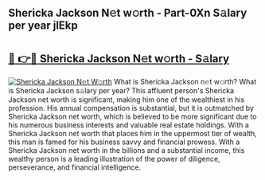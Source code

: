 ## Shericka Jackson N𝚎t w𝚘rth - Part-0Xn S𝚊lary per year jlEkp

# <h2><a href="http://gc5alu.nevu.top/?p=Shericka+Jackson">🔗 👉🔴 Shericka Jackson N𝚎t w𝚘rth - S𝚊lary</a></h2>

[![Shericka Jackson N𝚎t W𝚘rth](https://i.imgur.com/Oavwk0R.jpeg)](http://gc5alu.nevu.top/?p=Shericka+Jackson)
What is Shericka Jackson n𝚎t w𝚘rth? What is Shericka Jackson s𝚊lary per year?
This affluent person's Shericka Jackson net worth is significant, making him one of the wealthiest in his profession. His annual compensation is substantial, but it is outmatched by Shericka Jackson net worth, which is believed to be more significant due to his numerous business interests and valuable real estate holdings. With a Shericka Jackson net worth that places him in the uppermost tier of wealth, this man is famed for his business savvy and financial prowess. With a Shericka Jackson net worth in the billions and a substantial income, this wealthy person is a leading illustration of the power of diligence, perseverance, and financial intelligence.
